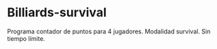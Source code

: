 # Billiards-survival
Programa contador de puntos para 4 jugadores. Modalidad survival. Sin tiempo límite.
